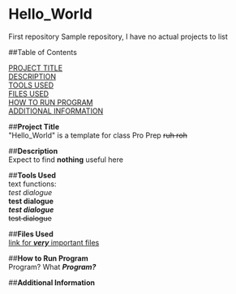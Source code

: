 # Hello_World
First repository
Sample repository, I have no actual projects to list  

##Table of Contents  

  [PROJECT TITLE](#Project-Title)  
  [DESCRIPTION](#Description)  
  [TOOLS USED](#Tools-Used)  
  [FILES USED](#Files-Used)  
  [HOW TO RUN PROGRAM](#How-to-Run-Program)  
  [ADDITIONAL INFORMATION](#Additional-Information)
  
##**Project Title**  
"Hello_World" is a template for class Pro Prep ~~ruh roh~~  

##**Description**  
Expect to find **nothing** useful here  

##**Tools Used**  
text functions:  
*test dialogue*  
**test dialogue**  
***test dialogue***  
~~test dialogue~~  


##**Files Used**  
[link for ***very*** important files](https://www.youtube.com/watch?v=dQw4w9WgXcQ)


##**How to Run Program**  
Program? What ***Program?***


##**Additional Information**  



